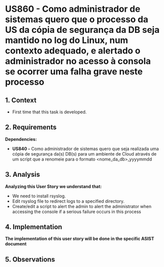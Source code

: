 # US860 - Como administrador de sistemas quero que o processo da US da cópia de segurança da DB seja mantido no log do Linux, num contexto adequado, e alertado o administrador no acesso à consola se ocorrer uma falha grave neste processo

## 1. Context

* First time that this task is developed.

## 2. Requirements

**Dependencies:**
- **US840 -** Como administrador de sistemas quero que seja realizada uma cópia de segurança da(s) DB(s) para um ambiente de Cloud através de um script que a renomeie para o formato <nome_da_db>_yyyymmdd

## 3. Analysis

**Analyzing this User Story we understand that:**
* We need to install rsyslog.
* Edit rsyslog file to redirect logs to a specified directory.
* Create/edit a script to alert the admin to alert the administrator when accessing the console if a serious failure occurs in this process

## 4. Implementation

**The implementation of this user story will be done in the specific ASIST document**


## 5. Observations

